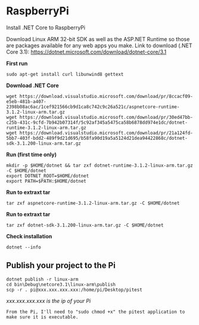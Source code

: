 # RaspberryPi
Install .NET Core to RaspberryPi

Download Linux ARM 32-bit SDK as well as the ASP.NET Runtime so those are packages available for any web apps you make.
Link to download (.NET Core 3.1): https://dotnet.microsoft.com/download/dotnet-core/3.1

**First run**
```
sudo apt-get install curl libunwind8 gettext
```

**Download .NET Core**
```
wget https://download.visualstudio.microsoft.com/download/pr/8ccacf09-e5eb-481b-a407-2398b08ac6ac/1cef921566cb9d1ca8c742c9c26a521c/aspnetcore-runtime-3.1.2-linux-arm.tar.gz
wget https://download.visualstudio.microsoft.com/download/pr/30ed47bb-c25b-431c-9cfd-7b942b07314f/5c92af345a5475ca58b6878dd974e1dc/dotnet-runtime-3.1.2-linux-arm.tar.gz
wget https://download.visualstudio.microsoft.com/download/pr/21a124fd-5bb7-403f-bdd2-489f9d21d695/b58fa90d19a5a5124d21dea94422868c/dotnet-sdk-3.1.200-linux-arm.tar.gz
```

**Run (first time only)**
```
mkdir -p $HOME/dotnet && tar zxf dotnet-runtime-3.1.2-linux-arm.tar.gz -C $HOME/dotnet
export DOTNET_ROOT=$HOME/dotnet 
export PATH=$PATH:$HOME/dotnet
```

**Run to extraxt tar**
```
tar zxf aspnetcore-runtime-3.1.2-linux-arm.tar.gz -C $HOME/dotnet
```

**Run to extraxt tar**
```
tar zxf dotnet-sdk-3.1.200-linux-arm.tar.gz -C $HOME/dotnet
```

**Check installation**
```
dotnet --info
```

## Publish your project to the Pi

```
dotnet publish -r linux-arm
cd bin\Debug\netcore3.1\linux-arm\publish
scp -r . pi@xxx.xxx.xxx.xxx:/home/pi/Desktop/pitest
```

_xxx.xxx.xxx.xxx is the ip of your Pi_

`From the Pi, I'll need to "sudo chmod +x" the pitest application to make sure it is executable.`



